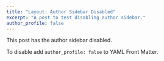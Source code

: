 ```yaml
---
title: "Layout: Author Sidebar Disabled"
excerpt: "A post to test disabling author sidebar."
author_profile: false
---
```


This post has the author sidebar disabled.

To disable add `author_profile: false` to YAML Front Matter.